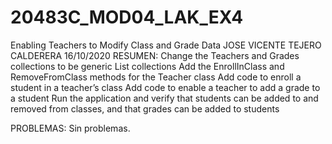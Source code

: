 # 20483C_MOD04_LAK_EX4
Enabling Teachers to Modify Class and Grade Data
JOSE VICENTE TEJERO CALDERERA 16/10/2020
RESUMEN:
Change the Teachers and Grades collections to be generic List collections
Add the EnrollInClass and RemoveFromClass methods for the Teacher class
Add code to enroll a student in a teacher’s class
Add code to enable a teacher to add a grade to a student
Run the application and verify that students can be added to and removed from classes, and that grades can be added to students

PROBLEMAS:
Sin problemas.
